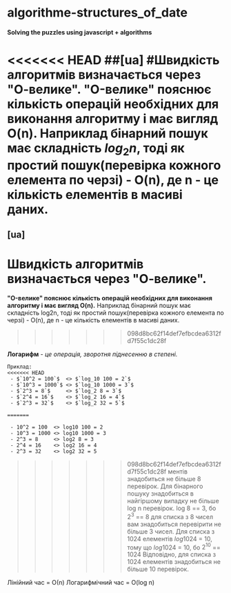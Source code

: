 # algorithme-structures_of_date

#### Solving the puzzles using javascript + algorithms


<<<<<<< HEAD
##[ua]
#Швидкість алгоритмів визначається через "О-велике".
**"O-велике" пояснює кількість операцій необхідних для виконання алгоритму і має вигляд O(n).**
Наприклад бінарний пошук має складність $`log_2n`$, тоді як простий пошук(перевірка кожного елемента по черзі) - O(n), де n - це кількість елементів в масиві даних.
=======
## [ua]
# Швидкість алгоритмів визначається через "О-велике".
__"O-велике" пояснює кількість операцій необхідних для виконання алгоритму і має вигляд O(n).__
Наприклад бінарний пошук має складність log2n, тоді як простий пошук(перевірка кожного елемента по черзі) - O(n), де n - це кількість елементів в масиві даних.
>>>>>>> 098d8bc62f14def7efbcdea6312fd7f55c1dc28f

__Логарифм__ - _це операція, зворотня піднесенню в степені._
 ```
 Приклад:
<<<<<<< HEAD
  - $`10^2 = 100`$  <> $`log_10 100 = 2`$
  - $`10^3 = 1000`$ <> $`log_10 1000 = 3`$
  - $`2^3 = 8`$     <> $`log_2 8 = 3`$
  - $`2^4 = 16`$    <> $`log_2 16 = 4`$
  - $`2^3 = 32`$    <> $`log_2 32 = 5`$

=======

  - 10^2 = 100  <> log10 100 = 2
  - 10^3 = 1000 <> log10 1000 = 3
  - 2^3 = 8     <> log2 8 = 3
  - 2^4 = 16    <> log2 16 = 4
  - 2^3 = 32    <> log2 32 = 5
```
>>>>>>> 098d8bc62f14def7efbcdea6312fd7f55c1dc28f
ментів знадобиться не більше 8 перевірок.
Для бінарного пошуку знадобиться в найгіршому випадку не більше log n перевірок.
log 8 == 3, бо $`2^3`$ == 8
для списка з 8 чисел вам знадобиться перевірити не більше 3 чисел.
Для списка з 1024 елементів 
  $`log1024`$ = 10, тому що $`log1024`$ = 10, бо $`2^10`$ == 1024
Відповідно, для списка з 1024 елементів знадобиться не більше 10 перевірок.

Лінійний час = О(n)
Логарифмічний час = O(log n)


